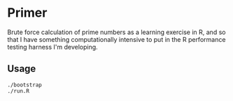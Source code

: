 # Primer
Brute force calculation of prime numbers as a learning exercise in R, and so
that I have something computationally intensive to put in the R performance
testing harness I'm developing.

## Usage
```
./bootstrap
./run.R
```